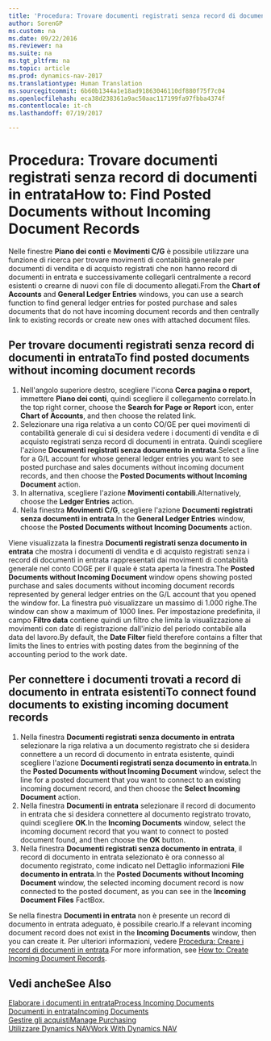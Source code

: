 ```yaml
---
title: 'Procedura: Trovare documenti registrati senza record di documenti in entrata'
author: SorenGP
ms.custom: na
ms.date: 09/22/2016
ms.reviewer: na
ms.suite: na
ms.tgt_pltfrm: na
ms.topic: article
ms.prod: dynamics-nav-2017
ms.translationtype: Human Translation
ms.sourcegitcommit: 6b60b1344a1e18ad91863046110df880f75f7c04
ms.openlocfilehash: eca38d238361a9ac50aac117199fa97fbba4374f
ms.contentlocale: it-ch
ms.lasthandoff: 07/19/2017

---
```


# <a name="how-to-find-posted-documents-without-incoming-document-records"></a><span data-ttu-id="2639a-102">Procedura: Trovare documenti registrati senza record di documenti in entrata</span><span class="sxs-lookup"><span data-stu-id="2639a-102">How to: Find Posted Documents without Incoming Document Records</span></span>
<span data-ttu-id="2639a-103">Nelle finestre **Piano dei conti** e **Movimenti C/G** è possibile utilizzare una funzione di ricerca per trovare movimenti di contabilità generale per documenti di vendita e di acquisto registrati che non hanno record di documenti in entrata e successivamente collegarli centralmente a record esistenti o crearne di nuovi con file di documento allegati.</span><span class="sxs-lookup"><span data-stu-id="2639a-103">From the **Chart of Accounts** and **General Ledger Entries** windows, you can use a search function to find general ledger entries for posted purchase and sales documents that do not have incoming document records and then centrally link to existing records or create new ones with attached document files.</span></span>

## <a name="to-find-posted-documents-without-incoming-document-records"></a><span data-ttu-id="2639a-104">Per trovare documenti registrati senza record di documenti in entrata</span><span class="sxs-lookup"><span data-stu-id="2639a-104">To find posted documents without incoming document records</span></span>
1. <span data-ttu-id="2639a-105">Nell'angolo superiore destro, scegliere l'icona **Cerca pagina o report**, immettere **Piano dei conti**, quindi scegliere il collegamento correlato.</span><span class="sxs-lookup"><span data-stu-id="2639a-105">In the top right corner, choose the **Search for Page or Report** icon, enter **Chart of Accounts**, and then choose the related link.</span></span>
2. <span data-ttu-id="2639a-106">Selezionare una riga relativa a un conto CO/GE per quei movimenti di contabilità generale di cui si desidera vedere i documenti di vendita e di acquisto registrati senza record di documenti in entrata. Quindi scegliere l'azione **Documenti registrati senza documento in entrata**.</span><span class="sxs-lookup"><span data-stu-id="2639a-106">Select a line for a G/L account for whose general ledger entries you want to see posted purchase and sales documents without incoming document records, and then choose the **Posted Documents without Incoming Document** action.</span></span>
3. <span data-ttu-id="2639a-107">In alternativa, scegliere l'azione **Movimenti contabili**.</span><span class="sxs-lookup"><span data-stu-id="2639a-107">Alternatively, choose the **Ledger Entries** action.</span></span>
4. <span data-ttu-id="2639a-108">Nella finestra **Movimenti C/G**, scegliere l'azione **Documenti registrati senza documenti in entrata**.</span><span class="sxs-lookup"><span data-stu-id="2639a-108">In the **General Ledger Entries** window, choose the **Posted Documents without Incoming Documents** action.</span></span>

<span data-ttu-id="2639a-109">Viene visualizzata la finestra **Documenti registrati senza documento in entrata** che mostra i documenti di vendita e di acquisto registrati senza i record di documenti in entrata rappresentati dai movimenti di contabilità generale nel conto COGE per il quale è stata aperta la finestra.</span><span class="sxs-lookup"><span data-stu-id="2639a-109">The **Posted Documents without Incoming Document** window opens showing posted purchase and sales documents without incoming document records represented by general ledger entries on the G/L account that you opened the window for.</span></span> <span data-ttu-id="2639a-110">La finestra può visualizzare un massimo di 1.000 righe.</span><span class="sxs-lookup"><span data-stu-id="2639a-110">The window can show a maximum of 1000 lines.</span></span> <span data-ttu-id="2639a-111">Per impostazione predefinita, il campo **Filtro data** contiene quindi un filtro che limita la visualizzazione ai movimenti con date di registrazione dall'inizio del periodo contabile alla data del lavoro.</span><span class="sxs-lookup"><span data-stu-id="2639a-111">By default, the **Date Filter** field therefore contains a filter that limits the lines to entries with posting dates from the beginning of the accounting period to the work date.</span></span>

## <a name="to-connect-found-documents-to-existing-incoming-document-records"></a><span data-ttu-id="2639a-112">Per connettere i documenti trovati a record di documento in entrata esistenti</span><span class="sxs-lookup"><span data-stu-id="2639a-112">To connect found documents to existing incoming document records</span></span>
1. <span data-ttu-id="2639a-113">Nella finestra **Documenti registrati senza documento in entrata** selezionare la riga relativa a un documento registrato che si desidera connettere a un record di documento in entrata esistente, quindi scegliere l'azione **Documenti registrati senza documento in entrata**.</span><span class="sxs-lookup"><span data-stu-id="2639a-113">In the **Posted Documents without Incoming Document** window, select the line for a posted document that you want to connect to an existing incoming document record, and then choose the **Select Incoming Document** action.</span></span>
2. <span data-ttu-id="2639a-114">Nella finestra **Documenti in entrata** selezionare il record di documento in entrata che si desidera connettere al documento registrato trovato, quindi scegliere **OK**.</span><span class="sxs-lookup"><span data-stu-id="2639a-114">In the **Incoming Documents** window, select the incoming document record that you want to connect to posted document found, and then choose the **OK** button.</span></span>
3. <span data-ttu-id="2639a-115">Nella finestra **Documenti registrati senza documento in entrata**, il record di documento in entrata selezionato è ora connesso al documento registrato, come indicato nel Dettaglio informazioni **File documento in entrata**.</span><span class="sxs-lookup"><span data-stu-id="2639a-115">In the **Posted Documents without Incoming Document** window, the selected incoming document record is now connected to the posted document, as you can see in the **Incoming Document Files** FactBox.</span></span>

<span data-ttu-id="2639a-116">Se nella finestra **Documenti in entrata** non è presente un record di documento in entrata adeguato, è possibile crearlo.</span><span class="sxs-lookup"><span data-stu-id="2639a-116">If a relevant incoming document record does not exist in the **Incoming Documents** window, then you can create it.</span></span> <span data-ttu-id="2639a-117">Per ulteriori informazioni, vedere [Procedura: Creare i record di documenti in entrata](across-how-create-income-document-records.md).</span><span class="sxs-lookup"><span data-stu-id="2639a-117">For more information, see [How to: Create Incoming Document Records](across-how-create-income-document-records.md).</span></span>

## <a name="see-also"></a><span data-ttu-id="2639a-118">Vedi anche</span><span class="sxs-lookup"><span data-stu-id="2639a-118">See Also</span></span>  
[<span data-ttu-id="2639a-119">Elaborare i documenti in entrata</span><span class="sxs-lookup"><span data-stu-id="2639a-119">Process Incoming Documents</span></span>](across-process-income-documents.md)  
[<span data-ttu-id="2639a-120">Documenti in entrata</span><span class="sxs-lookup"><span data-stu-id="2639a-120">Incoming Documents</span></span>](across-income-documents.md)  
[<span data-ttu-id="2639a-121">Gestire gli acquisti</span><span class="sxs-lookup"><span data-stu-id="2639a-121">Manage Purchasing</span></span>](purchasing-manage-purchasing.md)  
[<span data-ttu-id="2639a-122">Utilizzare Dynamics NAV</span><span class="sxs-lookup"><span data-stu-id="2639a-122">Work With Dynamics NAV</span></span>](ui-work-product.md)

